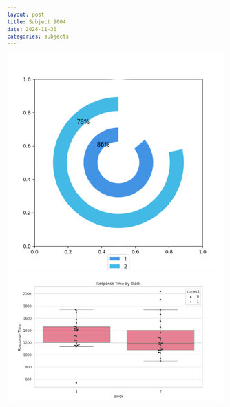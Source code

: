 ```yaml
---
layout: post
title: Subject 9004
date: 2024-11-30
categories: subjects
---
```


![](data/9004/run-33/9004__acc_test.png)
![](data/9004/run-33/9004_rt.png)
